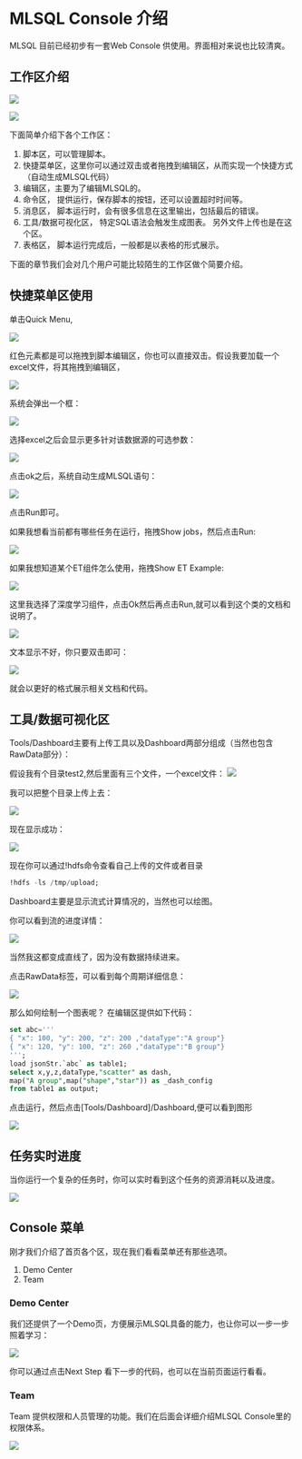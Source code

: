 # MLSQL Console 介绍

MLSQL 目前已经初步有一套Web Console 供使用。界面相对来说也比较清爽。

## 工作区介绍 

![](http://docs.mlsql.tech/upload_images/1063603-ad4b2e91807adf66.png?imageMogr2/auto-orient/strip%7CimageView2/2/w/1000)


![](http://docs.mlsql.tech/upload_images/1063603-906e3cbed89a5828.png?imageMogr2/auto-orient/strip%7CimageView2/2/w/1000)

下面简单介绍下各个工作区：

1. 脚本区，可以管理脚本。
2. 快捷菜单区，这里你可以通过双击或者拖拽到编辑区，从而实现一个快捷方式（自动生成MLSQL代码）
3. 编辑区，主要为了编辑MLSQL的。
4. 命令区， 提供运行，保存脚本的按钮，还可以设置超时时间等。
5. 消息区， 脚本运行时，会有很多信息在这里输出，包括最后的错误。
6. 工具/数据可视化区， 特定SQL语法会触发生成图表。 另外文件上传也是在这个区。
7. 表格区， 脚本运行完成后，一般都是以表格的形式展示。   

下面的章节我们会对几个用户可能比较陌生的工作区做个简要介绍。

## 快捷菜单区使用

单击Quick Menu,

![](https://upload-images.jianshu.io/upload_images/1063603-0d31b1725883e423.png?imageMogr2/auto-orient/strip%7CimageView2/2/w/1240)

红色元素都是可以拖拽到脚本编辑区，你也可以直接双击。假设我要加载一个excel文件，将其拖拽到编辑区，

![](http://docs.mlsql.tech/upload_images/1063603-ccff1f8bd6cb37b4.png?imageMogr2/auto-orient/strip%7CimageView2/2/w/1240)

系统会弹出一个框：

![](http://docs.mlsql.tech/upload_images/1063603-8324618426d5c156.png?imageMogr2/auto-orient/strip%7CimageView2/2/w/1240)

选择excel之后会显示更多针对该数据源的可选参数：

![](http://docs.mlsql.tech/upload_images/1063603-c5b87548a5444ad7.png?imageMogr2/auto-orient/strip%7CimageView2/2/w/1240)

点击ok之后，系统自动生成MLSQL语句：

![](http://docs.mlsql.tech/upload_images/1063603-246c40cb941abfa0.png?imageMogr2/auto-orient/strip%7CimageView2/2/w/1240)

点击Run即可。

如果我想看当前都有哪些任务在运行，拖拽Show jobs，然后点击Run:

![](http://docs.mlsql.tech/upload_images/1063603-acd76c5b8da1511d.png?imageMogr2/auto-orient/strip%7CimageView2/2/w/1240)

如果我想知道某个ET组件怎么使用，拖拽Show ET Example:

![](http://docs.mlsql.tech/upload_images/1063603-1c2ffa5923260877.png?imageMogr2/auto-orient/strip%7CimageView2/2/w/1240)

这里我选择了深度学习组件，点击Ok然后再点击Run,就可以看到这个类的文档和说明了。

![](http://docs.mlsql.tech/upload_images/1063603-52599f8ab926a79d.png?imageMogr2/auto-orient/strip%7CimageView2/2/w/1240)

文本显示不好，你只要双击即可：

![](http://docs.mlsql.tech/upload_images/1063603-8b7c164529b8388b.png?imageMogr2/auto-orient/strip%7CimageView2/2/w/1240)

就会以更好的格式展示相关文档和代码。

## 工具/数据可视化区
 
Tools/Dashboard主要有上传工具以及Dashboard两部分组成（当然也包含RawData部分）：

假设我有个目录test2,然后里面有三个文件，一个excel文件：
![](http://docs.mlsql.tech/upload_images/1063603-1842a50a8de64cb1.png?imageMogr2/auto-orient/strip%7CimageView2/2/w/1240)

我可以把整个目录上传上去：


![](http://docs.mlsql.tech/upload_images/1063603-9a808c7f48e4f138.png?imageMogr2/auto-orient/strip%7CimageView2/2/w/1240)

现在显示成功：

![](http://docs.mlsql.tech/upload_images/1063603-99cbf670ac2f1dd9.png?imageMogr2/auto-orient/strip%7CimageView2/2/w/1240)

现在你可以通过!hdfs命令查看自己上传的文件或者目录 

```sql
!hdfs -ls /tmp/upload; 
```

Dashboard主要是显示流式计算情况的，当然也可以绘图。

你可以看到流的进度详情：

![](http://docs.mlsql.tech/upload_images/1063603-cf860cef9ad74fc5.png?imageMogr2/auto-orient/strip%7CimageView2/2/w/1240)

当然我这都变成直线了，因为没有数据持续进来。

点击RawData标签，可以看到每个周期详细信息：

![](http://docs.mlsql.tech/upload_images/1063603-a6a993c6850290b4.png?imageMogr2/auto-orient/strip%7CimageView2/2/w/1240)

那么如何绘制一个图表呢？  在编辑区提供如下代码：

```sql
set abc='''
{ "x": 100, "y": 200, "z": 200 ,"dataType":"A group"}
{ "x": 120, "y": 100, "z": 260 ,"dataType":"B group"}
''';
load jsonStr.`abc` as table1;
select x,y,z,dataType,"scatter" as dash,
map("A group",map("shape","star")) as _dash_config 
from table1 as output;
```

点击运行，然后点击[Tools/Dashboard]/Dashboard,便可以看到图形

![](http://docs.mlsql.tech/upload_images/WX20190819-180034.png)

## 任务实时进度

当你运行一个复杂的任务时，你可以实时看到这个任务的资源消耗以及进度。

![](http://docs.mlsql.tech/upload_images/1063603-086e68544b74df9a.png?imageMogr2/auto-orient/strip%7CimageView2/2/w/1240)


## Console 菜单

刚才我们介绍了首页各个区，现在我们看看菜单还有那些选项。

1. Demo Center  
2. Team


### Demo Center 

我们还提供了一个Demo页，方便展示MLSQL具备的能力，也让你可以一步一步照着学习：

![](http://docs.mlsql.tech/upload_images/1063603-d4453efa16e124b0.png)

你可以通过点击Next Step 看下一步的代码，也可以在当前页面运行看看。

### Team

Team 提供权限和人员管理的功能。我们在后面会详细介绍MLSQL Console里的权限体系。

![](http://docs.mlsql.tech/upload_images/WX20190819-180413.png)






